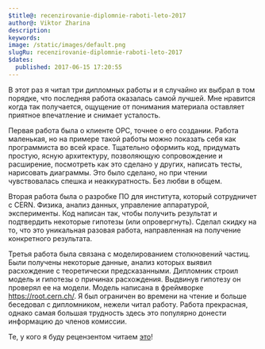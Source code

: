 ```yaml
---
$title@: recenzirovanie-diplomnie-raboti-leto-2017
author@: Viktor Zharina
description: 
keywords: 
image: /static/images/default.png
slugRu: recenzirovanie-diplomnie-raboti-leto-2017
$dates:
  published: 2017-06-15 17:20:55
---
```

В этот раз я читал три дипломных работы и я случайно их выбрал в том порядке, что последняя работа оказалась самой лучшей. Мне нравится когда так получается, ощущение от понимания материала оставляет приятное впечатление и снимает усталость.

Первая работа была о клиентe OPC, точнее о его создании. Работа маленькая, но на примере такой работы можно показать себя как программиста во всей красе. Тщательно оформить код, придумать простую, ясную архитектуру, позволяющую сопровождение и расширение, посмотреть как это сделано у других, написать тесты, нарисовать диаграммы. Это было сделано, но при чтении чувствовалась спешка и неаккуратность. Без любви в общем.

Вторая работа была о разробке ПО для института, который сотрудничет с CERN. Физика, анализ данных, управление аппаратурой, эксперименты. Код написан так, чтобы получить результат и подтвердить некоторые гипотезы (или опровергнуть). Сделал скидку на то, что это уникальная разовая работа, направленная на получение конкретного результата.

Третья работа была связана с моделированием столкновений частиц. Были получены некоторые данные, анализ которых выявил расхождение с теоретически предсказанными. Дипломник строил модель и гипотезы о причинах расхождения. Выдвинув гипотезу он проверял ее на модели. Модель написана в фреймворке https://root.cern.ch/. Я был ограничен во времени на чтение и больше беседовал с дипломником, нежели читал работу. Работа прекрасная, однако самая большая трудность здесь это популярно донести информацию до членов комиссии.

Те, у кого я буду рецензентом читаем [это](http://viktor.zharina.info/posts/chto-ya-hochu-videt-v-diplomnoy-rabote-po-razrabotke-programmnogo-obespecheniya/)!